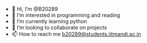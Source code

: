 - 👋 Hi, I’m @B20289
- 👀 I’m interested in programming and reading
- 🌱 I’m currently learning python
- 💞️ I’m looking to collaborate on projects
- 📫 How to reach me b20289@students.iitmandi.ac.in

<!---
B20289/B20289 is a ✨ special ✨ repository because its `README.md` (this file) appears on your GitHub profile.
You can click the Preview link to take a look at your changes.
--->
